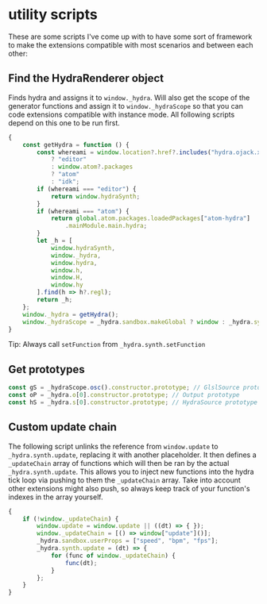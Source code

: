 # utility scripts

These are some scripts I've come up with to have some sort of framework to make the extensions compatible with most scenarios and between each other:

## Find the HydraRenderer object

Finds hydra and assigns it to `window._hydra`. Will also get the scope of the generator functions and assign it to `window._hydraScope` so that you can code extensions compatible with instance mode. All following scripts depend on this one to be run first.

```js
{
    const getHydra = function () {
        const whereami = window.location?.href?.includes("hydra.ojack.xyz")
            ? "editor"
            : window.atom?.packages
            ? "atom"
            : "idk";
        if (whereami === "editor") {
            return window.hydraSynth;
        }
        if (whereami === "atom") {
            return global.atom.packages.loadedPackages["atom-hydra"]
                .mainModule.main.hydra;
        }
        let _h = [
            window.hydraSynth,
            window._hydra,
            window.hydra,
            window.h,
            window.H,
            window.hy
        ].find(h => h?.regl);
        return _h;
    };
    window._hydra = getHydra();
    window._hydraScope = _hydra.sandbox.makeGlobal ? window : _hydra.synth;
}
```

Tip: Always call `setFunction` from `_hydra.synth.setFunction` 

## Get prototypes

```js
const gS = _hydraScope.osc().constructor.prototype; // GlslSource prototype
const oP = _hydra.o[0].constructor.prototype; // Output prototype
const hS = _hydra.s[0].constructor.prototype; // HydraSource prototype
```

## Custom update chain

The following script unlinks the reference from `window.update` to `_hydra.synth.update`, replacing it with another placeholder. It then defines a `_updateChain` array of functions which will then be ran by the actual `_hydra.synth.update`. This allows you to inject new functions into the hydra tick loop via pushing to them the `_updateChain` array. Take into account other extensions might also push, so always keep track of your function's indexes in the array yourself.

```js
{
    if (!window._updateChain) {
        window.update = window.update || ((dt) => { });
        window._updateChain = [() => window["update"]()];
        _hydra.sandbox.userProps = ["speed", "bpm", "fps"];
        _hydra.synth.update = (dt) => {
            for (func of window._updateChain) {
                func(dt);
            }
        };
    }
}
```
